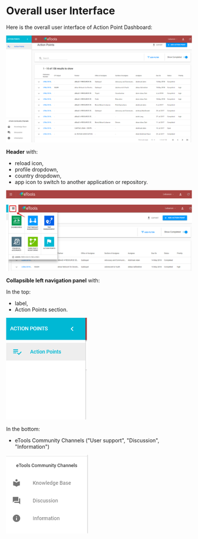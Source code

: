 # Overall user Interface

Here is the overall user interface of Action Point Dashboard:

![Overall user interface](../.gitbook/assets/11%20%281%29.png)

**Header** with:

* reload icon,
* profile dropdown,
* country dropdown,
* app icon to switch to another application  or repository.

![Header](../.gitbook/assets/6%20%282%29.png)

![Switch](../.gitbook/assets/12%20%282%29.png)

**Сollapsible left navigation panel**  with:

In the top:

* label,
* Action Points section.

![Top of the left navigation panel](../.gitbook/assets/8.png)

In the bottom:

* eTools Community Channels \("User support", "Discussion", "Information"\)

![e-Tools Community Channels](../.gitbook/assets/13.png)




